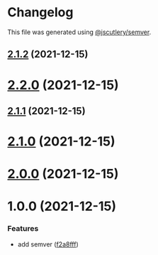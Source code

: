# Changelog

This file was generated using [@jscutlery/semver](https://github.com/jscutlery/semver).

## [2.1.2](https://github.com/bndF1/nx-bnd/compare/bnd-web-home-ui-2.1.1...bnd-web-home-ui-2.1.2) (2021-12-15)



# [2.2.0](https://github.com/bndF1/nx-bnd/compare/bnd-web-home-ui-2.1.1...bnd-web-home-ui-2.2.0) (2021-12-15)



## [2.1.1](https://github.com/bndF1/nx-bnd/compare/bnd-web-home-ui-2.1.0...bnd-web-home-ui-2.1.1) (2021-12-15)



# [2.1.0](https://github.com/bndF1/nx-bnd/compare/bnd-web-home-ui-2.0.0...bnd-web-home-ui-2.1.0) (2021-12-15)



# [2.0.0](https://github.com/bndF1/nx-bnd/compare/bnd-web-home-ui-1.0.0...bnd-web-home-ui-2.0.0) (2021-12-15)



# 1.0.0 (2021-12-15)


### Features

* add semver ([f2a8fff](https://github.com/bndF1/nx-bnd/commit/f2a8fffb9480f82115c03e71594da3b0f7684f1f))
